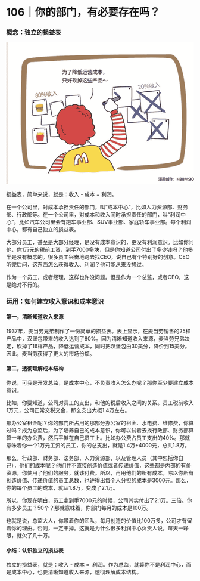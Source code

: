# 106｜你的部门，有必要存在吗？

### 概念：独立的损益表

![](img/79b62664272e4d5c1aab4504a0f049de.jpg)

损益表，简单来说，就是：收入 - 成本 = 利润。

在一个公司里，对成本承担责任的部门，叫“成本中心”，比如人力资源部、财务部、行政部等。在一个公司里，对成本和收入同时承担责任的部门，叫“利润中心”，比如汽车公司里会有跑车事业部、SUV事业部、家庭轿车事业部。每个利润中心，都有自己独立的损益表。

大部分员工，甚至是大部分经理，是没有成本意识的，更没有利润意识。比如你问他，你1万元的税前工资，到手7000多块，但是你知道公司付出了多少钱吗？他多半是没有概念的。很多员工兴奋地跑去找CEO，说自己有个特别好的创意。CEO听完后问，这东西怎么获得收入、利润？他可能从来没想过。

作为一个员工，或者经理，这样也许没问题。但是作为一个总监，或者CEO，这是绝对不行的。

### 运用：如何建立收入意识和成本意识

#### 第一，清晰知道收入来源

1937年，麦当劳兄弟制作了一份简单的损益表。表上显示，在麦当劳销售的25样产品中，汉堡包带来的收入达到了80%。因为清晰知道收入来源，麦当劳兄弟决定，砍掉了16样产品，降低运营成本，同时把汉堡包由30美分，降价到15美分。因此，麦当劳获得了更大的市场份额。

#### 第二，透彻理解成本结构

你说，可我是开发总监，是成本中心，不负责收入怎么办呢？那你至少要建立成本意识。

比如，你要知道，公司对员工的支出，和他的税后收入之间的关系。员工税前收入1万元，公司正常交税交金，那么支出大概1.4万左右。

那办公室租金呢？你的部门所占用的那部分办公室的租金、水电费、维修费，你算过吗？成为总监后，为了培养自己的成本意识，你可以试着去找行政部、财务部算算一年的办公费，然后平摊在自己员工上。比如办公费占员工支出的40%。那就意味着你一个1万元工资的员工，你的总支出，就是1.4万+4000元，总共1.8万。

那么，行政部、财务部、法务部、人力资源部，以及管理人员（其中包括你自己），他们的成本呢？他们并不直接创造价值或者传递价值，这些都是内部的有价资源，你使用了他们的服务，就该付费。所以，再用他们的所有成本，除以你所有创造价值、传递价值的员工总数，也许得出每个人分担的成本是3000元。那么，你的每个员工的成本，就从1.8万，变成了2.1万。

所以，你现在明白，员工拿到手7000元的时候，公司其实付出了2.1万。三倍。你有多少员工？50个？那就意味着，你部门每月的成本是100万。

也就是说，总监大人，你带着你的团队，每月创造的价值比100万多，公司才有留着你的理由。否则，一定干掉。这就是为什么很多利润中心负责人说，每天一睁眼，就欠了几十万。

#### 小结：认识独立的损益表

独立的损益表，就是：收入 - 成本 =  利润。作为总监，就算你不是利润中心，而是成本中心，也要清晰知道收入来源，透彻理解成本结构。